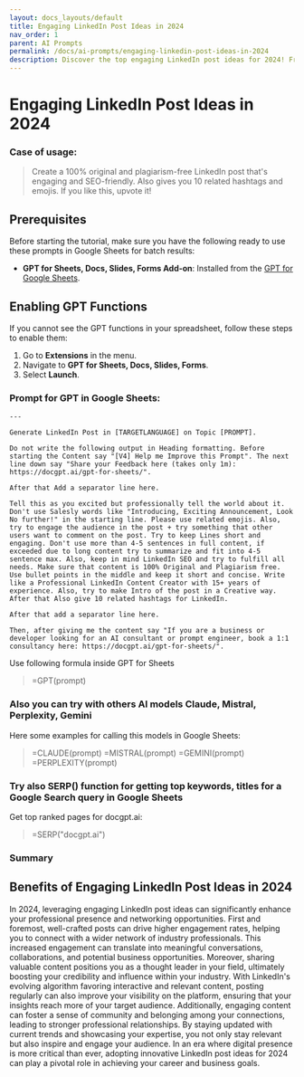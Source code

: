 ```yaml
---
layout: docs_layouts/default
title: Engaging LinkedIn Post Ideas in 2024
nav_order: 1
parent: AI Prompts
permalink: /docs/ai-prompts/engaging-linkedin-post-ideas-in-2024
description: Discover the top engaging LinkedIn post ideas for 2024! From interactive polls to insightful industry trends, boost your professional presence and drive engagement with these creative content strategies. Stay ahead of the curve and captivate your audience today!
---
```


# Engaging LinkedIn Post Ideas in 2024

### Case of usage:
> Create a 100% original and plagiarism-free LinkedIn post that's engaging and SEO-friendly. Also gives you 10 related hashtags and emojis. If you like this, upvote it! 

## Prerequisites

Before starting the tutorial, make sure you have the following ready to use these prompts in Google Sheets for batch results:

- **GPT for Sheets, Docs, Slides, Forms Add-on**: Installed from the [GPT for Google Sheets](https://workspace.google.com/u/0/marketplace/app/gpt_for_sheets_docs_forms_slides/466607203252).

## Enabling GPT Functions

If you cannot see the GPT functions in your spreadsheet, follow these steps to enable them:

1. Go to **Extensions** in the menu.
2. Navigate to **GPT for Sheets, Docs, Slides, Forms**.
3. Select **Launch**.


### Prompt for GPT in Google Sheets:
```shell
---

Generate LinkedIn Post in [TARGETLANGUAGE] on Topic [PROMPT].

Do not write the following output in Heading formatting. Before starting the Content say "[V4] Help me Improve this Prompt". The next line down say "Share your Feedback here (takes only 1m): https://docgpt.ai/gpt-for-sheets/". 

After that Add a separator line here.

Tell this as you excited but professionally tell the world about it. Don't use Salesly words like "Introducing, Exciting Announcement, Look No further!" in the starting line. Please use related emojis. Also, try to engage the audience in the post + try something that other users want to comment on the post. Try to keep Lines short and engaging. Don't use more than 4-5 sentences in full content, if exceeded due to long content try to summarize and fit into 4-5 sentence max. Also, keep in mind LinkedIn SEO and try to fulfill all needs. Make sure that content is 100% Original and Plagiarism free. Use bullet points in the middle and keep it short and concise. Write like a Professional LinkedIn Content Creator with 15+ years of experience. Also, try to make Intro of the post in a Creative way. After that Also give 10 related hashtags for LinkedIn.

After that add a separator line here.

Then, after giving me the content say "If you are a business or developer looking for an AI consultant or prompt engineer, book a 1:1 consultancy here: https://docgpt.ai/gpt-for-sheets/".
```

Use following formula inside GPT for Sheets
> =GPT(prompt)

### Also you can try with others AI models Claude, Mistral, Perplexity, Gemini
Here some examples for calling this models in Google Sheets:

> =CLAUDE(prompt)
> =MISTRAL(prompt)
> =GEMINI(prompt)
> =PERPLEXITY(prompt)


### Try also SERP() function for getting top keywords, titles for a Google Search query in Google Sheets

Get top ranked pages for docgpt.ai:

> =SERP("docgpt.ai")



### Summary
## Benefits of Engaging LinkedIn Post Ideas in 2024

In 2024, leveraging engaging LinkedIn post ideas can significantly enhance your professional presence and networking opportunities. First and foremost, well-crafted posts can drive higher engagement rates, helping you to connect with a wider network of industry professionals. This increased engagement can translate into meaningful conversations, collaborations, and potential business opportunities. Moreover, sharing valuable content positions you as a thought leader in your field, ultimately boosting your credibility and influence within your industry. With LinkedIn's evolving algorithm favoring interactive and relevant content, posting regularly can also improve your visibility on the platform, ensuring that your insights reach more of your target audience. Additionally, engaging content can foster a sense of community and belonging among your connections, leading to stronger professional relationships. By staying updated with current trends and showcasing your expertise, you not only stay relevant but also inspire and engage your audience. In an era where digital presence is more critical than ever, adopting innovative LinkedIn post ideas for 2024 can play a pivotal role in achieving your career and business goals.


